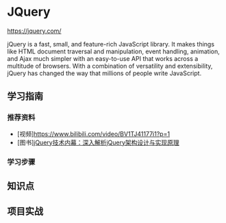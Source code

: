 # JQuery

<https://jquery.com/>

jQuery is a fast, small, and feature-rich JavaScript library. It makes things like HTML document traversal and manipulation, event handling, animation, and Ajax much simpler with an easy-to-use API that works across a multitude of browsers. With a combination of versatility and extensibility, jQuery has changed the way that millions of people write JavaScript.

## 学习指南

### 推荐资料

* [视频]<https://www.bilibili.com/video/BV1TJ41177i1?p=1>
* [图书][jQuery技术内幕：深入解析jQuery架构设计与实现原理](http://product.dangdang.com/1484452336.html)

### 学习步骤

## 知识点

## 项目实战
